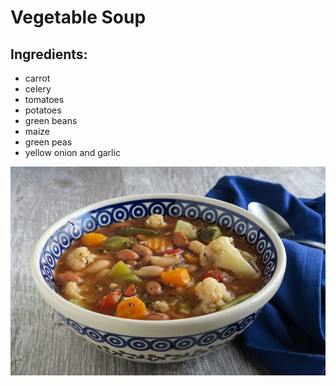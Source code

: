 # **Vegetable Soup**

## Ingredients:
* carrot
* celery
* tomatoes
* potatoes
* green beans
* maize
* green peas
* yellow onion and garlic

![Vegetable Soup](../images/dish3.jpg)

